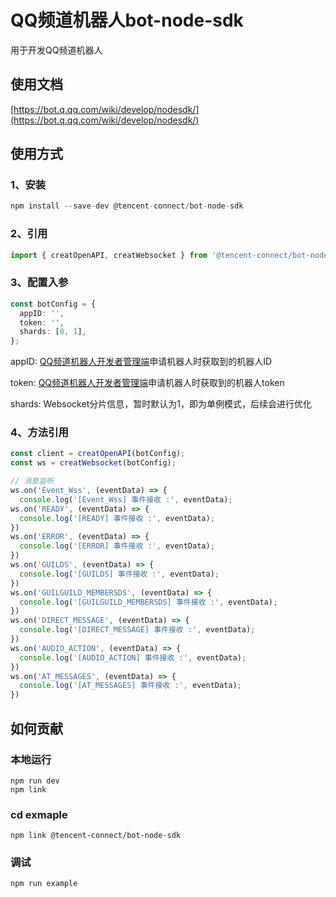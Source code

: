 # QQ频道机器人bot-node-sdk

用于开发QQ频道机器人

## 使用文档

[https://bot.q.qq.com/wiki/develop/nodesdk/](https://bot.q.qq.com/wiki/develop/nodesdk/)

## 使用方式

### 1、安装

```ts
npm install --save-dev @tencent-connect/bot-node-sdk
```

### 2、引用

```ts
import { creatOpenAPI, creatWebsocket } from '@tencent-connect/bot-node-sdk';
```

### 3、配置入参

```ts
const botConfig = {
  appID: '',
  token: '',
  shards: [0, 1],
};
```

appID: [QQ频道机器人开发者管理端](https://bot.q.qq.com)申请机器人时获取到的机器人ID

token: [QQ频道机器人开发者管理端](https://bot.q.qq.com)申请机器人时获取到的机器人token

shards: Websocket分片信息，暂时默认为1，即为单例模式，后续会进行优化

### 4、方法引用

```ts
const client = creatOpenAPI(botConfig);
const ws = creatWebsocket(botConfig);

// 消息监听
ws.on('Event_Wss', (eventData) => {
  console.log('[Event_Wss] 事件接收 :', eventData);
ws.on('READY', (eventData) => {
  console.log('[READY] 事件接收 :', eventData);
})
ws.on('ERROR', (eventData) => {
  console.log('[ERROR] 事件接收 :', eventData);
})
ws.on('GUILDS', (eventData) => {
  console.log('[GUILDS] 事件接收 :', eventData);
})
ws.on('GUILGUILD_MEMBERSDS', (eventData) => {
  console.log('[GUILGUILD_MEMBERSDS] 事件接收 :', eventData);
})
ws.on('DIRECT_MESSAGE', (eventData) => {
  console.log('[DIRECT_MESSAGE] 事件接收 :', eventData);
})
ws.on('AUDIO_ACTION', (eventData) => {
  console.log('[AUDIO_ACTION] 事件接收 :', eventData);
})
ws.on('AT_MESSAGES', (eventData) => {
  console.log('[AT_MESSAGES] 事件接收 :', eventData);
})
```

## 如何贡献

### 本地运行

```shell
npm run dev
npm link
```

### cd exmaple

```shell
npm link @tencent-connect/bot-node-sdk
```

### 调试

```shell
npm run example
```
